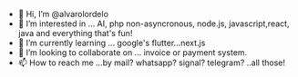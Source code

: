 - 👋 Hi, I’m @alvarolordelo
- 👀 I’m interested in ... AI, php non-asyncronous, node.js, javascript,react, java and everything that's fun!
- 🌱 I’m currently learning ... google's flutter...next.js
- 💞️ I’m looking to collaborate on ... invoice or payment system.
- 📫 How to reach me ...by mail? whatsapp? signal? telegram? ..all those!

<!---
alvarolordelo/alvarolordelo is a ✨ special ✨ repository because its `README.md` (this file) appears on your GitHub profile.
You can click the Preview link to take a look at your changes.
--->

